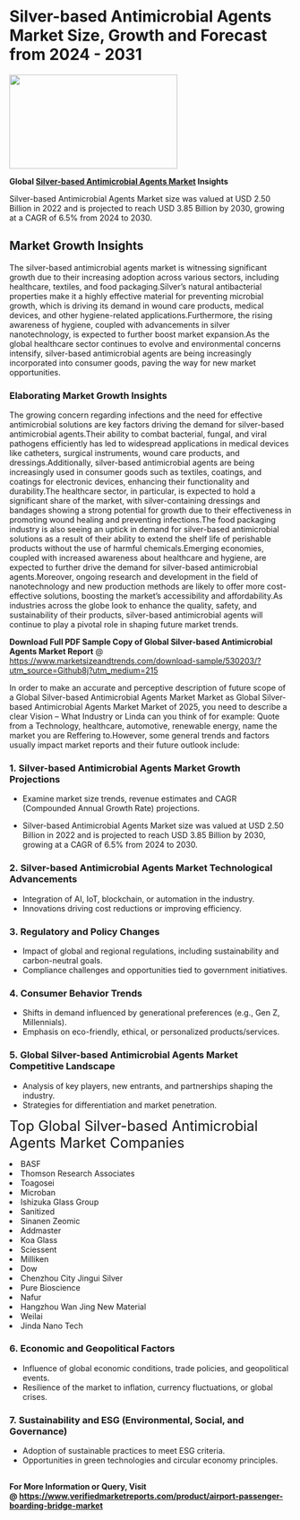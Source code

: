 <H1>Silver-based Antimicrobial Agents Market Size, Growth and Forecast from 2024 - 2031</H1><img class="aligncenter size-medium wp-image-584254" src="https://thirdeyenews.in/wp-content/uploads/2024/09/Global-Market-Research-300x168.jpeg" alt="" width="300" height="168" /><p><strong>Global&nbsp;<a href="https://www.marketsizeandtrends.com/download-sample/530203/?utm_source=Github8j?utm_medium=215">Silver-based Antimicrobial Agents Market</a> Insights</strong></p><p>Silver-based Antimicrobial Agents Market size was valued at USD 2.50 Billion in 2022 and is projected to reach USD 3.85 Billion by 2030, growing at a CAGR of 6.5% from 2024 to 2030.</p><p><h2>Market Growth Insights</h2> The silver-based antimicrobial agents market is witnessing significant growth due to their increasing adoption across various sectors, including healthcare, textiles, and food packaging.Silver’s natural antibacterial properties make it a highly effective material for preventing microbial growth, which is driving its demand in wound care products, medical devices, and other hygiene-related applications.Furthermore, the rising awareness of hygiene, coupled with advancements in silver nanotechnology, is expected to further boost market expansion.As the global healthcare sector continues to evolve and environmental concerns intensify, silver-based antimicrobial agents are being increasingly incorporated into consumer goods, paving the way for new market opportunities. <h3>Elaborating Market Growth Insights</h3> The growing concern regarding infections and the need for effective antimicrobial solutions are key factors driving the demand for silver-based antimicrobial agents.Their ability to combat bacterial, fungal, and viral pathogens efficiently has led to widespread applications in medical devices like catheters, surgical instruments, wound care products, and dressings.Additionally, silver-based antimicrobial agents are being increasingly used in consumer goods such as textiles, coatings, and coatings for electronic devices, enhancing their functionality and durability.The healthcare sector, in particular, is expected to hold a significant share of the market, with silver-containing dressings and bandages showing a strong potential for growth due to their effectiveness in promoting wound healing and preventing infections.The food packaging industry is also seeing an uptick in demand for silver-based antimicrobial solutions as a result of their ability to extend the shelf life of perishable products without the use of harmful chemicals.Emerging economies, coupled with increased awareness about healthcare and hygiene, are expected to further drive the demand for silver-based antimicrobial agents.Moreover, ongoing research and development in the field of nanotechnology and new production methods are likely to offer more cost-effective solutions, boosting the market’s accessibility and affordability.As industries across the globe look to enhance the quality, safety, and sustainability of their products, silver-based antimicrobial agents will continue to play a pivotal role in shaping future market trends.</p><p><span class=""><strong>Download Full PDF Sample Copy of Global Silver-based Antimicrobial Agents Market Report</strong> @ <a href="https://www.marketsizeandtrends.com/download-sample/530203/?utm_source=Github8j?utm_medium=215" target="_blank">https://www.marketsizeandtrends.com/download-sample/530203/?utm_source=Github8j?utm_medium=215</a></span></p><p>In order to make an accurate and perceptive description of future scope of a Global&nbsp;Silver-based Antimicrobial Agents Market Market as Global&nbsp;Silver-based Antimicrobial Agents Market Market of 2025, you need to describe a clear Vision &ndash; What Industry or Linda can you think of for example: Quote from a Technology, healthcare, automotive, renewable energy, name the market you are Reffering to.However, some general trends and factors usually impact market reports and their future outlook include:</p><h3>1.&nbsp;<strong>Silver-based Antimicrobial Agents Market Growth Projections</strong></h3><ul><li>Examine market size trends, revenue estimates and CAGR (Compounded Annual Growth Rate) projections.</li><li><p>Silver-based Antimicrobial Agents Market size was valued at USD 2.50 Billion in 2022 and is projected to reach USD 3.85 Billion by 2030, growing at a CAGR of 6.5% from 2024 to 2030.</p></li></ul><h3>2.&nbsp;<strong>Silver-based Antimicrobial Agents Market Technological Advancements</strong></h3><ul><li>Integration of AI, IoT, blockchain, or automation in the industry.</li><li>Innovations driving cost reductions or improving efficiency.</li></ul><h3>3.&nbsp;<strong>Regulatory and Policy Changes</strong></h3><ul><li>Impact of global and regional regulations, including sustainability and carbon-neutral goals.</li><li>Compliance challenges and opportunities tied to government initiatives.</li></ul><h3>4.&nbsp;<strong>Consumer Behavior Trends</strong></h3><ul><li>Shifts in demand influenced by generational preferences (e.g., Gen Z, Millennials).</li><li>Emphasis on eco-friendly, ethical, or personalized products/services.</li></ul><h3>5.&nbsp;<strong>Global Silver-based Antimicrobial Agents Market Competitive Landscape</strong></h3><ul><li>Analysis of key players, new entrants, and partnerships shaping the industry.</li><li>Strategies for differentiation and market penetration.</li></ul><p data-pm-slice="1 1 []"><span style="color: inherit; font-family: inherit; font-size: 25px;">Top Global Silver-based Antimicrobial Agents Market Companies</span></p><div class="" data-test-id=""><p><li>BASF</li><li> Thomson Research Associates</li><li> Toagosei</li><li> Microban</li><li> Ishizuka Glass Group</li><li> Sanitized</li><li> Sinanen Zeomic</li><li> Addmaster</li><li> Koa Glass</li><li> Sciessent</li><li> Milliken</li><li> Dow</li><li> Chenzhou City Jingui Silver</li><li> Pure Bioscience</li><li> Nafur</li><li> Hangzhou Wan Jing New Material</li><li> Weilai</li><li> Jinda Nano Tech</li></p></div><h3>6.&nbsp;<strong>Economic and Geopolitical Factors</strong></h3><ul><li>Influence of global economic conditions, trade policies, and geopolitical events.</li><li>Resilience of the market to inflation, currency fluctuations, or global crises.</li></ul><h3>7.&nbsp;<strong>Sustainability and ESG (Environmental, Social, and Governance)</strong></h3><ul><li>Adoption of sustainable practices to meet ESG criteria.</li><li>Opportunities in green technologies and circular economy principles.</li></ul><h2><strong style="font-size: 14px;">For More Information or Query, Visit @&nbsp;</strong><a style="background-color: #ffffff; font-size: 14px;" href="https://www.marketsizeandtrends.com/report/silver-based-antimicrobial-agents-market/" target="_blank">https://www.verifiedmarketreports.com/product/airport-passenger-boarding-bridge-market</a></h2>